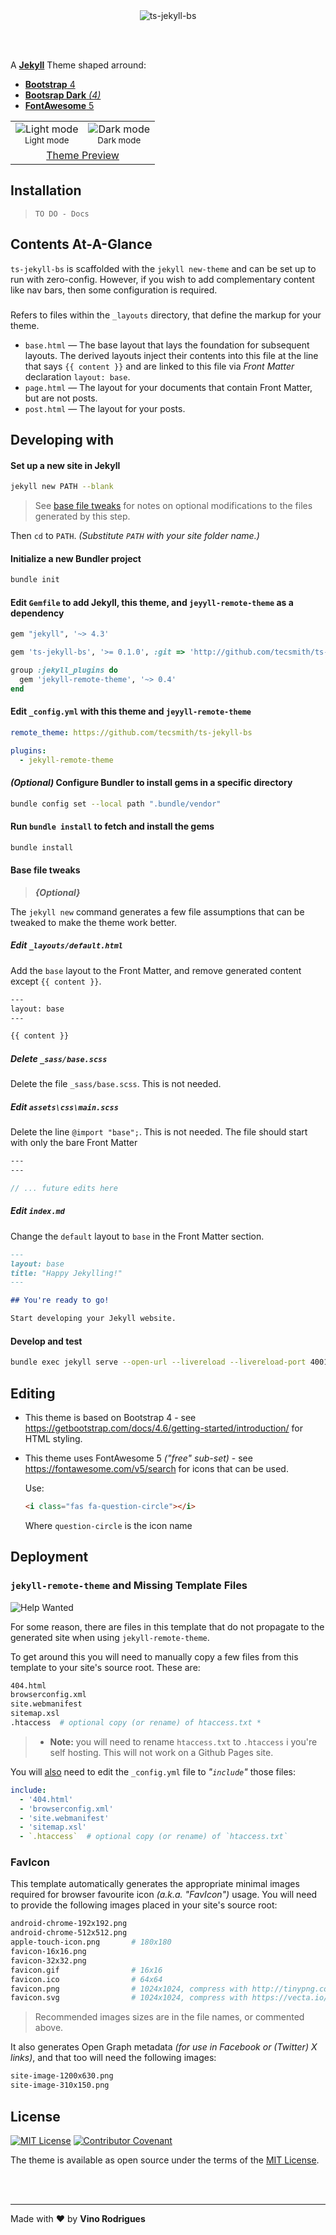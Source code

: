 <center>
<img src="readme-banner.svg" alt="ts-jekyll-bs" />
</center>

&nbsp;<br>&nbsp;

A [**Jekyll**](https://jekyllrb.com/) Theme shaped arround:
- [**Bootstrap** 4](https://github.com/twbs/bootstrap/tree/v4.6.2)
- [**Bootsrap Dark** *(4)*](https://github.com/vinorodrigues/bootstrap-dark)
- [**FontAwesome** 5](https://fontawesome.com/v5/icons/)


<table>
  <tr><td align="center"><img src="assets/img/screenshot-1.jpg" alt="Light mode"><br><small>Light mode</small></td><td align="center"><img src="assets/img/screenshot-2.jpg" alt="Dark mode"><br><small>Dark mode</small></td></tr>
  <tr><td align="center" colspan="2"><a href="https://tecsmith.github.io/ts-jekyll-bs/">Theme Preview</a></td<</tr>
</table>

## Installation

> `TO DO - Docs`

## Contents At-A-Glance

`ts-jekyll-bs` is scaffolded with the `jekyll new-theme` and can be set up to run with zero-config.  However, if you wish to add complementary content like nav bars, then some configuration is required.

###

Refers to files within the `_layouts` directory, that define the markup for your theme.

  - `base.html` &mdash; The base layout that lays the foundation for subsequent layouts. The derived layouts inject their
    contents into this file at the line that says ` {{ content }} ` and are linked to this file via *Front Matter* declaration `layout: base`.
  - `page.html` &mdash; The layout for your documents that contain Front Matter, but are not posts.
  - `post.html` &mdash; The layout for your posts.



## Developing with

#### Set up a new site in Jekyll

```bash
jekyll new PATH --blank
```
> See [base file tweaks](#base-file-tweaks) for notes on optional modifications to the files generated by this step.

Then `cd` to `PATH`. *(Substitute `PATH` with your site folder name.)*

#### Initialize a new Bundler project

```bash
bundle init
```

#### Edit `Gemfile` to add Jekyll, this theme, and `jeyyll-remote-theme` as a dependency

```rb
gem "jekyll", '~> 4.3'

gem 'ts-jekyll-bs', '>= 0.1.0', :git => 'http://github.com/tecsmith/ts-jekyll-bs', branch: 'main'

group :jekyll_plugins do
  gem 'jekyll-remote-theme', '~> 0.4'
end
```

#### Edit `_config.yml` with this theme and `jeyyll-remote-theme`

```yaml
remote_theme: https://github.com/tecsmith/ts-jekyll-bs

plugins:
  - jekyll-remote-theme
```

#### *(Optional)* Configure Bundler to install gems in a specific directory

```bash
bundle config set --local path ".bundle/vendor"
```

#### Run `bundle install` to fetch and install the gems

```bash
bundle install
```

#### Base file tweaks

> ***{Optional}***

The `jekyll new` command generates a few file assumptions that can be tweaked to make the theme work better.

##### Edit `_layouts/default.html`

Add the `base` layout to the Front Matter, and remove generated content except `{{ content }}`.

```html
---
layout: base
---

{{ content }}
```

##### Delete `_sass/base.scss`

Delete the file `_sass/base.scss`.  This is not needed.

##### Edit `assets\css\main.scss`

Delete the line `@import "base";`.  This is not needed.  The file should start with only the bare Front Matter

```scss
---
---

// ... future edits here
```

##### Edit `index.md`

Change the `default` layout to `base` in the Front Matter section.

```md
---
layout: base
title: "Happy Jekylling!"
---

## You're ready to go!

Start developing your Jekyll website.
```


#### Develop and test

```bash
bundle exec jekyll serve --open-url --livereload --livereload-port 4001 --trace
```

## Editing

- This theme is based on Bootstrap 4 - see https://getbootstrap.com/docs/4.6/getting-started/introduction/ for HTML styling.

- This theme uses FontAwesome 5 *("free" sub-set)* - see https://fontawesome.com/v5/search for icons that can be used.

  Use:

  ```html
  <i class="fas fa-question-circle"></i>
  ```

  Where `question-circle` is the icon name


## Deployment

### `jekyll-remote-theme` and Missing Template Files

![Help Wanted](https://img.shields.io/badge/Help-Wanted-%23F00?labelColor=%23FF0)

For some reason, there are files in this template that do not propagate to the generated site when using `jekyll-remote-theme`.

To get around this you will need to manually copy a few files from this template to your site's source root.  These are:

```bash
404.html
browserconfig.xml
site.webmanifest
sitemap.xsl
.htaccess  # optional copy (or rename) of htaccess.txt *
```

> * **Note:** you will need to rename `htaccess.txt` to `.htaccess` i you're self hosting.  This will not work on a Github Pages site.

You will <ins>also</ins> need to edit the `_config.yml` file to *"`include`"* those files:

```yaml
include:
  - '404.html'
  - 'browserconfig.xml'
  - 'site.webmanifest'
  - 'sitemap.xsl'
  - `.htaccess`  # optional copy (or rename) of `htaccess.txt`
```

### FavIcon

This template automatically generates the appropriate minimal images required for browser favourite icon *(a.k.a. "FavIcon")* usage.  You will need to provide the following images placed in your site's source root:

```bash
android-chrome-192x192.png
android-chrome-512x512.png
apple-touch-icon.png       # 180x180
favicon-16x16.png
favicon-32x32.png
favicon.gif                # 16x16
favicon.ico                # 64x64
favicon.png                # 1024x1024, compress with http://tinypng.com
favicon.svg                # 1024x1024, compress with https://vecta.io/nano
```

> Recommended images sizes are in the file names, or commented above.

It also generates Open Graph metadata *(for use in Facebook or (Twitter) X links)*, and that too will need the following images:

```bash
site-image-1200x630.png
site-image-310x150.png
```

## License

[![MIT License](https://img.shields.io/badge/license-MIT-blue)](LICENSE.md)
[![Contributor Covenant](https://img.shields.io/badge/Contributor%20Covenant-2.1-4baaaa.svg)](CODE_OF_CONDUCT.md)

The theme is available as open source under the terms of the [MIT License](http://opensource.org/licenses/MIT).


&nbsp;<br>&nbsp;

---
Made with &#9829; by **Vino Rodrigues**
